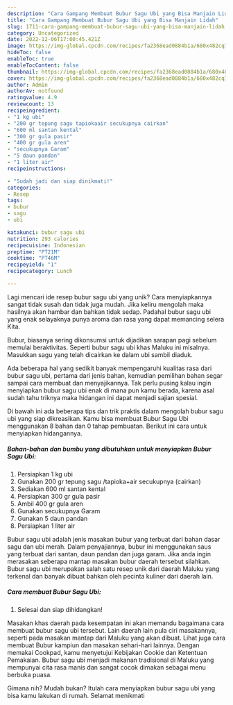 ```yaml
---
description: "Cara Gampang Membuat Bubur Sagu Ubi yang Bisa Manjain Lidah"
title: "Cara Gampang Membuat Bubur Sagu Ubi yang Bisa Manjain Lidah"
slug: 1711-cara-gampang-membuat-bubur-sagu-ubi-yang-bisa-manjain-lidah
category: Uncategorized
date: 2022-12-06T17:00:45.421Z
image: https://img-global.cpcdn.com/recipes/fa2368ead0884b1a/680x482cq70/bubur-sagu-ubi-foto-resep-utama.jpg
hideToc: false
enableToc: true
enableTocContent: false
thumbnail: https://img-global.cpcdn.com/recipes/fa2368ead0884b1a/680x482cq70/bubur-sagu-ubi-foto-resep-utama.jpg
cover: https://img-global.cpcdn.com/recipes/fa2368ead0884b1a/680x482cq70/bubur-sagu-ubi-foto-resep-utama.jpg
author: Admin
authorAv: notfound
ratingvalue: 4.9
reviewcount: 13
recipeingredient:
- "1 kg ubi"
- "200 gr tepung sagu tapiokaair secukupnya cairkan"
- "600 ml santan kental"
- "300 gr gula pasir"
- "400 gr gula aren"
- "secukupnya Garam"
- "5 daun pandan"
- "1 liter air"
recipeinstructions:

- "Sudah jadi dan siap dinikmati!"
categories:
- Resep
tags:
- bubur
- sagu
- ubi

katakunci: bubur sagu ubi 
nutrition: 293 calories
recipecuisine: Indonesian
preptime: "PT21M"
cooktime: "PT46M"
recipeyield: "1"
recipecategory: Lunch

---
```





Lagi mencari ide resep bubur sagu ubi yang unik? Cara menyiapkannya sangat tidak susah dan tidak juga mudah. Jika keliru mengolah maka hasilnya akan hambar dan bahkan tidak sedap. Padahal bubur sagu ubi yang enak selayaknya punya aroma dan rasa yang dapat memancing selera Kita.





Bubur, biasanya sering dikonsumsi untuk dijadikan sarapan pagi sebelum memulai beraktivitas. Seperti bubur sagu ubi khas Maluku ini misalnya. Masukkan sagu yang telah dicairkan ke dalam ubi sambil diaduk.

Ada beberapa hal yang sedikit banyak mempengaruhi kualitas rasa dari bubur sagu ubi, pertama dari jenis bahan, kemudian pemilihan bahan segar sampai cara membuat dan menyajikannya. Tak perlu pusing kalau ingin menyiapkan bubur sagu ubi enak di mana pun kamu berada, karena asal sudah tahu triknya maka hidangan ini dapat menjadi sajian spesial.






Di bawah ini ada beberapa tips dan trik praktis dalam mengolah bubur sagu ubi yang siap dikreasikan. Kamu bisa membuat Bubur Sagu Ubi menggunakan 8 bahan dan 0 tahap pembuatan. Berikut ini cara untuk menyiapkan hidangannya.

<!--inarticleads1-->

##### Bahan-bahan dan bumbu yang dibutuhkan untuk menyiapkan Bubur Sagu Ubi:

1. Persiapkan 1 kg ubi
1. Gunakan 200 gr tepung sagu /tapioka+air secukupnya (cairkan)
1. Sediakan 600 ml santan kental
1. Persiapkan 300 gr gula pasir
1. Ambil 400 gr gula aren
1. Gunakan secukupnya Garam
1. Gunakan 5 daun pandan
1. Persiapkan 1 liter air


Bubur sagu ubi adalah jenis masakan bubur yang terbuat dari bahan dasar sagu dan ubi merah. Dalam penyajiannya, bubur ini menggunakan saus yang terbuat dari santan, daun pandan dan juga garam. Jika anda ingin merasakan seberapa mantap masakan bubur daerah tersebut silahkan. Bubur sagu ubi merupakan salah satu resep unik dari daerah Maluku yang terkenal dan banyak dibuat bahkan oleh pecinta kuliner dari daerah lain. 

<!--inarticleads2-->

##### Cara membuat Bubur Sagu Ubi:


1. Selesai dan siap dihidangkan!

Masakan khas daerah pada kesempatan ini akan memandu bagaimana cara membuat bubur sagu ubi tersebut. Lain daerah lain pula ciri masakannya, seperti pada masakan mantap dari Maluku yang akan dibuat. Lihat juga cara membuat Bubur kampiun dan masakan sehari-hari lainnya. Dengan memakai Cookpad, kamu menyetujui Kebijakan Cookie dan Ketentuan Pemakaian. Bubur sagu ubi menjadi makanan tradisional di Maluku yang mempunyai cita rasa manis dan sangat cocok dimakan sebagai menu berbuka puasa. 

Gimana nih? Mudah bukan? Itulah cara menyiapkan bubur sagu ubi yang bisa kamu lakukan di rumah. Selamat menikmati
